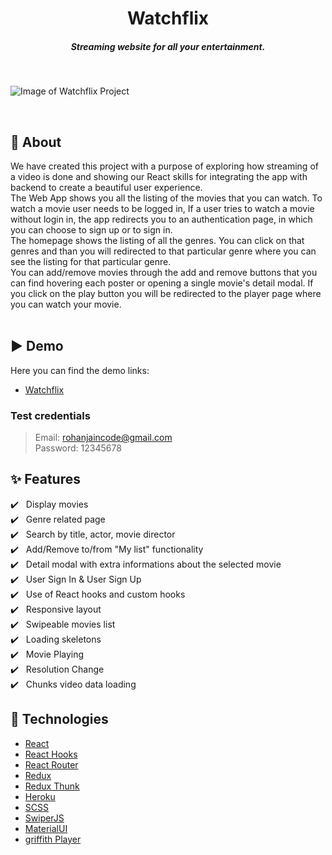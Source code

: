 <h1 align="center">Watchflix</h1>
<h5 align="center">Streaming website for all your entertainment.</h5><br/>

![Image of Watchflix Project](https://d1kii9u1lzlye3.cloudfront.net/assets01/watchflix_ss.png)



<br/>

## 🎯 About

We have created this project with a purpose of exploring how streaming of a video is done and showing our React skills for integrating the app with backend to create a beautiful user experience.
<br/>
The Web App shows you all the listing of the movies that you can watch. To watch a movie user needs to be logged in, If a user tries to watch a movie without login in, the app redirects you to an authentication page, in which you can choose to sign up or to sign in.<br/>
The homepage shows the listing of all the genres. You can click on that genres and than you will redirected to that particular genre where you can see the listing for that particular genre.<br/>
You can add/remove movies through the add and remove buttons that you can find hovering each poster or opening a single movie's detail modal. If you click on the play button you will be redirected to the player page where you can watch your movie.<br/><br/>

## ▶️ Demo

Here you can find the demo links:

- [Watchflix](https://watchflix-frontend.herokuapp.com/)

### Test credentials

> Email: rohanjaincode@gmail.com<br/>
> Password: 12345678<br/>

## :sparkles: Features

:heavy_check_mark: &nbsp;&nbsp;Display movies<br />
:heavy_check_mark: &nbsp;&nbsp;Genre related page<br />
:heavy_check_mark: &nbsp;&nbsp;Search by title, actor, movie director<br />
:heavy_check_mark: &nbsp;&nbsp;Add/Remove to/from "My list" functionality<br />
:heavy_check_mark: &nbsp;&nbsp;Detail modal with extra informations about the selected movie<br />
:heavy_check_mark: &nbsp;&nbsp;User Sign In & User Sign Up<br />
:heavy_check_mark: &nbsp;&nbsp;Use of React hooks and custom hooks<br />
:heavy_check_mark: &nbsp;&nbsp;Responsive layout<br />
:heavy_check_mark: &nbsp;&nbsp;Swipeable movies list<br />
:heavy_check_mark: &nbsp;&nbsp;Loading skeletons<br />
:heavy_check_mark: &nbsp;&nbsp;Movie Playing<br />
:heavy_check_mark: &nbsp;&nbsp;Resolution Change<br />
:heavy_check_mark: &nbsp;&nbsp;Chunks video data loading<br />


## :rocket: Technologies

- [React](https://reactjs.org/)
- [React Hooks](https://reactjs.org/docs/hooks-intro.html)
- [React Router](https://reactrouter.com/web/guides/quick-start)
- [Redux](https://redux.js.org/)
- [Redux Thunk](https://github.com/reduxjs/redux-thunk)
- [Heroku](https://www.heroku.com/)
- [SCSS](https://sass-lang.com/)
- [SwiperJS](https://swiperjs.com/react)
- [MaterialUI](https://mui.com/)
- [griffith Player](https://github.com/zhihu/griffith)

